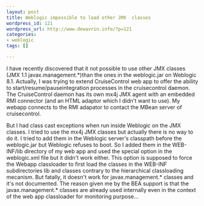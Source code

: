 ```yaml
--- 
layout: post
title: Weblogic impossible to load other JMX  classes
wordpress_id: 121
wordpress_url: http://www.dewavrin.info/?p=121
categories: 
- weblogic
tags: []

---
```

I have recently discovered that it not possible to use other JMX classes  (JMX 1.1 javax.management.*)than the ones in the weblogic.jar on Weblogic 8.1. 
Actually, I was trying to extend CruiseControl web app to offer the ability to start/resume/pauseintegration processes in the cruisecontrol daemon. The CruiseControl daemon has its own mx4j JMX agent with an embedded RMI connector (and an HTML adaptor which I didn't want to use). My webapp connects to the RMI adapator to contact the MBean server of cruisecontrol. 

But I had class cast exceptions when run inside Weblogic on the JMX classes. I tried to use the mx4j JMX classes but actually there is no way to do it. I tried to add them in the Weblogic server's classpath before the weblogic.jar but Weblogic refuses to boot. So I added them in the WEB-INF/lib directory of my web app and used the special option <prefer-web-inf-classes> in the weblogic.xml file but it didn't work either. This option is supposed to force the Webapp classloader to first load the classes in the WEB-INF subdirectories lib and classes contrary to the hierarchical classloading mecanism. But fatally, it doesn't work for javax.management.* classes and it's not documented. The reason given me by the BEA support is that the javax.management.* classes are already used internally even in the context of the web app classloader for monitoring purpose...  
</prefer-web-inf-classes>
